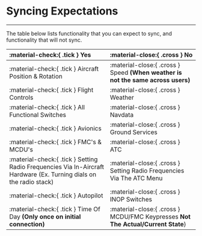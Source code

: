 # Syncing Expectations
---

The table below lists functionality that you can expect to sync, and functionality that will not sync.

<center>

| :material-check:{ .tick } Yes                                                                                       | :material-close:{ .cross } No                                                    |
|:--------------------------------------------------------------------------------------------------------------------|:---------------------------------------------------------------------------------|
| :material-check:{ .tick } Aircraft Position & Rotation                                                              | :material-close:{ .cross } Speed **(When weather is not the same across users)** |
| :material-check:{ .tick } Flight Controls                                                                           | :material-close:{ .cross } Weather                                               |
| :material-check:{ .tick } All Functional Switches                                                                   | :material-close:{ .cross } Navdata                                               |
| :material-check:{ .tick } Avionics                                                                                  | :material-close:{ .cross } Ground Services                                       |
| :material-check:{ .tick } FMC's & MCDU's                                                                            | :material-close:{ .cross } ATC                                                   |
| :material-check:{ .tick } Setting Radio Frequencies Via In-Aircraft Hardware (Ex. Turning dials on the radio stack) | :material-close:{ .cross } Setting Radio Frequencies Via The ATC Menu            |
| :material-check:{ .tick } Autopilot                                                                                 | :material-close:{ .cross } INOP Switches                                         |
| :material-check:{ .tick } Time Of Day **(Only once on initial connection)**                                         | :material-close:{ .cross } MCDU/FMC Keypresses **Not The Actual/Current State**) |

</center>
